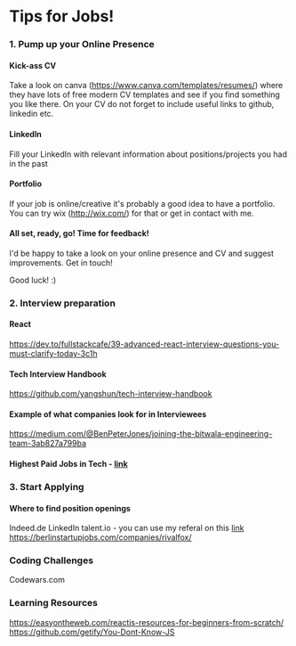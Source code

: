# Tips for Jobs!
### 1. Pump up your Online Presence
#### Kick-ass CV
Take a look on canva (https://www.canva.com/templates/resumes/) where they have lots of free modern CV templates and see if you find something you like there. 
  On your CV do not forget to include useful links to github, linkedin etc.
#### LinkedIn
Fill your LinkedIn with relevant information about positions/projects you had in the past

#### Portfolio
If your job is online/creative it's probably a good idea to have a portfolio. You can try wix (http://wix.com/) for that or get in contact with me.
#### All set, ready, go! Time for feedback!
I'd be happy to take a look on your online presence and CV and suggest improvements. Get in touch!

Good luck! :)

### 2. Interview preparation

#### React 

https://dev.to/fullstackcafe/39-advanced-react-interview-questions-you-must-clarify-today-3c1h

#### Tech Interview Handbook
https://github.com/yangshun/tech-interview-handbook

#### Example of what companies look for in Interviewees
https://medium.com/@BenPeterJones/joining-the-bitwala-engineering-team-3ab827a799ba

#### Highest Paid Jobs in Tech - [link](https://hired.com/blog/candidates/3-highest-paid-jobs-technology)

### 3. Start Applying

#### Where to find position openings
Indeed.de
LinkedIn
talent.io - you can use my referal on this [link](https://www.talent.io/ref/FqzSvdMY)
https://berlinstartupjobs.com/companies/rivalfox/

### Coding Challenges
Codewars.com

### Learning Resources

https://easyontheweb.com/reactjs-resources-for-beginners-from-scratch/
https://github.com/getify/You-Dont-Know-JS
